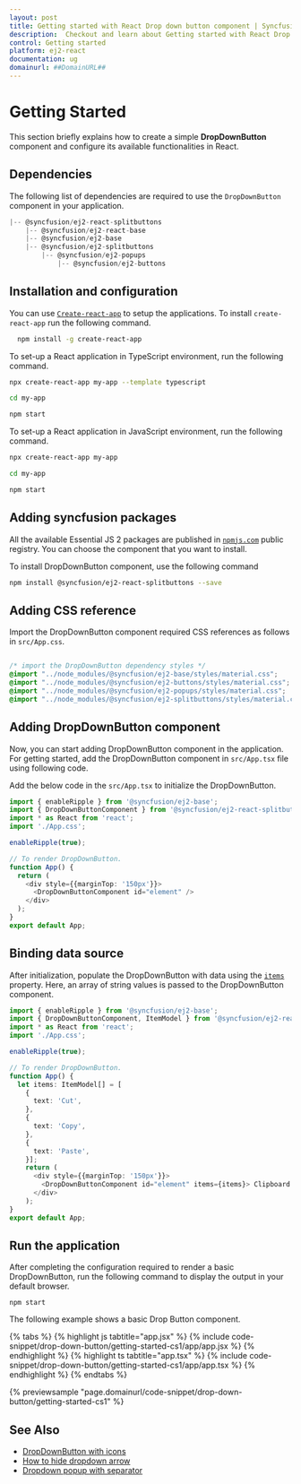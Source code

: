 ```yaml
---
layout: post
title: Getting started with React Drop down button component | Syncfusion
description:  Checkout and learn about Getting started with React Drop down button component of Syncfusion Essential JS 2 and more details.
control: Getting started 
platform: ej2-react
documentation: ug
domainurl: ##DomainURL##
---
```


# Getting Started

This section briefly explains how to create a simple **DropDownButton** component and configure its available functionalities in React.

## Dependencies

The following list of dependencies are required to use the `DropDownButton` component in your application.

```js
|-- @syncfusion/ej2-react-splitbuttons
    |-- @syncfusion/ej2-react-base
    |-- @syncfusion/ej2-base
    |-- @syncfusion/ej2-splitbuttons
        |-- @syncfusion/ej2-popups
            |-- @syncfusion/ej2-buttons
```

## Installation and configuration

You can use [`Create-react-app`](https://github.com/facebook/create-react-app) to setup the applications. To install `create-react-app` run the following command.

   ```bash
     npm install -g create-react-app
   ```

To set-up a React application in TypeScript environment, run the following command.

```bash
npx create-react-app my-app --template typescript

cd my-app

npm start

```

To set-up a React application in JavaScript environment, run the following command.

```bash
npx create-react-app my-app

cd my-app

npm start

```

## Adding syncfusion packages

All the available Essential JS 2 packages are published in [`npmjs.com`](https://www.npmjs.com/~syncfusionorg) public registry. You can choose the component that you want to install.

To install DropDownButton component, use the following command

```bash
npm install @syncfusion/ej2-react-splitbuttons --save
```

## Adding CSS reference

Import the DropDownButton component required CSS references as follows in `src/App.css`.

```css

/* import the DropDownButton dependency styles */
@import "../node_modules/@syncfusion/ej2-base/styles/material.css";
@import "../node_modules/@syncfusion/ej2-buttons/styles/material.css";
@import "../node_modules/@syncfusion/ej2-popups/styles/material.css";
@import "../node_modules/@syncfusion/ej2-splitbuttons/styles/material.css";

```

## Adding DropDownButton component

Now, you can start adding DropDownButton component in the application. For getting started, add the DropDownButton component in `src/App.tsx` file using following code.

Add the below code in the `src/App.tsx` to initialize the DropDownButton.

```ts
import { enableRipple } from '@syncfusion/ej2-base';
import { DropDownButtonComponent } from '@syncfusion/ej2-react-splitbuttons';
import * as React from 'react';
import './App.css';

enableRipple(true);

// To render DropDownButton.
function App() {
  return (
    <div style={{marginTop: '150px'}}>
      <DropDownButtonComponent id="element" />
    </div>
  );
}
export default App;
```

## Binding data source

After initialization, populate the DropDownButton with data using the [`items`](https://ej2.syncfusion.com/react/documentation/api/drop-down-button/#items) property. Here, an array of string values is passed to the DropDownButton component.



```ts
import { enableRipple } from '@syncfusion/ej2-base';
import { DropDownButtonComponent, ItemModel } from '@syncfusion/ej2-react-splitbuttons';
import * as React from 'react';
import './App.css';

enableRipple(true);

// To render DropDownButton.
function App() {
  let items: ItemModel[] = [
    {
      text: 'Cut',
    },
    {
      text: 'Copy',
    },
    {
      text: 'Paste',
    }];
    return (
      <div style={{marginTop: '150px'}}>
        <DropDownButtonComponent id="element" items={items}> Clipboard </DropDownButtonComponent>
      </div>
    );
}
export default App;
```

## Run the application

After completing the configuration required to render a basic DropDownButton, run the following command to display the output in your default browser.

   ```
   npm start
   ```
  
The following example shows a basic Drop Button component.

{% tabs %}
{% highlight js tabtitle="app.jsx" %}
{% include code-snippet/drop-down-button/getting-started-cs1/app/app.jsx %}
{% endhighlight %}
{% highlight ts tabtitle="app.tsx" %}
{% include code-snippet/drop-down-button/getting-started-cs1/app/app.tsx %}
{% endhighlight %}
{% endtabs %}

 {% previewsample "page.domainurl/code-snippet/drop-down-button/getting-started-cs1" %}

## See Also

* [DropDownButton with icons](./icons#dropdownbutton-icons)
* [How to hide dropdown arrow](./how-to/hide-dropdown-arrow)
* [Dropdown popup with separator](./popup-items#separator)